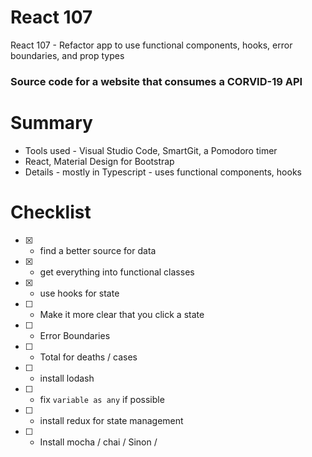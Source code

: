 # React 107
React 107 - Refactor app to use functional components, hooks, error boundaries, and prop types

### Source code for a website that consumes a CORVID-19 API

# Summary

* Tools used - Visual Studio Code, SmartGit, a Pomodoro timer
* React, Material Design for Bootstrap
* Details - mostly in Typescript - uses functional components, hooks

# Checklist

* [X] - find a better source for data
* [X] - get everything into functional classes
* [X] - use hooks for state
* [ ] - Make it more clear that you click a state
* [ ] - Error Boundaries
* [ ] - Total for deaths / cases
* [ ] - install lodash
* [ ] - fix `variable as any` if possible
* [ ] - install redux for state management
* [ ] - Install mocha / chai / Sinon / 

